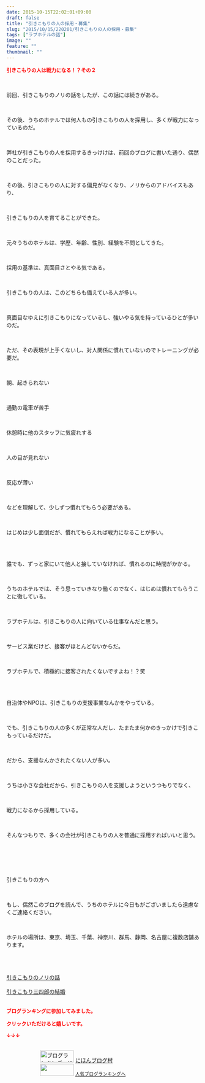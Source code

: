 ```yaml
---
date: 2015-10-15T22:02:01+09:00
draft: false
title: "引きこもりの人の採用・募集"
slug: "2015/10/15/220201/引きこもりの人の採用・募集"
tags: ["ラブホテルの話"]
image: ""
feature: ""
thumbnail: ""
---
```

<p><font color="#ff0000" size="2"><strong>引きこもりの人は戦力になる！？その２</strong></font></p><br/><p>前回、引きこもりのノリの話をしたが、この話には続きがある。</p><br/><p>その後、うちのホテルでは何人もの引きこもりの人を採用し、多くが戦力になっているのだ。</p><br/><p>弊社が引きこもりの人を採用するきっけけは、前回のブログに書いた通り、偶然のことだった。</p><br/><p>その後、引きこもりの人に対する偏見がなくなり、ノリからのアドバイスもあり、</p><br/><p>引きこもりの人を育てることができた。</p><br/><p>元々うちのホテルは、学歴、年齢、性別、経験を不問としてきた。</p><br/><p>採用の基準は、真面目さとやる気である。</p><br/><p>引きこもりの人は、このどちらも備えている人が多い。</p><br/><p>真面目なゆえに引きこもりになっているし、強いやる気を持っているひとが多いのだ。</p><br/><p>ただ、その表現が上手くないし、対人関係に慣れていないのでトレーニングが必要だ。</p><br/><p>朝、起きられない</p><br/><p>通勤の電車が苦手</p><br/><p>休憩時に他のスタッフに気疲れする</p><br/><p>人の目が見れない</p><br/><p>反応が薄い</p><br/><p>などを理解して、少しずつ慣れてもらう必要がある。</p><br/><p>はじめは少し面倒だが、慣れてもらえれば戦力になることが多い。</p><br/><br/><p>誰でも、ずっと家にいて他人と接していなければ、慣れるのに時間がかかる。</p><br/><p>うちのホテルでは、そう思っていきなり働くのでなく、はじめは慣れてもらうことに徹している。</p><br/><p>ラブホテルは、引きこもりの人に向いている仕事なんだと思う。</p><br/><p>サービス業だけど、接客がほとんどないからだ。</p><br/><p>ラブホテルで、積極的に接客されたくないですよね！？笑</p><br/><br/><p>自治体やNPOは、引きこもりの支援事業なんかをやっている。</p><br/><p>でも、引きこもりの人の多くが正常な人だし、たまたま何かのきっかけで引きこもっているだけだ。</p><br/><p>だから、支援なんかされたくない人が多い。</p><br/><p>うちは小さな会社だから、引きこもりの人を支援しようというつもりでなく、</p><br/><p>戦力になるから採用している。</p><br/><p>そんなつもりで、多くの会社が引きこもりの人を普通に採用すればいいと思う。</p><br/><br/><br/><br/><p>引きこもりの方へ</p><br/><p>もし、偶然このブログを読んで、うちのホテルに今日もがございましたら遠慮なくご連絡ください。</p><br/><p>ホテルの場所は、東京、埼玉、千葉、神奈川、群馬、静岡、名古屋に複数店舗あります。</p><br/><br/><br/><a href="entry-12084289046.html" target="_blank">引きこもりのノリの話</a> <br/><br/><a href="entry-12084289046.html" target="_blank">引きこもり三四郎の結婚</a> <br/><br/><p><font color="#ff0000" size="2"><strong>ブログランキングに参加してみました。<br/></strong></font></p><p><font color="#ff0000" size="2"><strong>クリックいただけると嬉しいです。<br/></strong></font></p><p><font color="#ff0000" size="2"><strong>↓↓↓</strong></font></p><p><br/><a href="ranking.html" target="_blank"><img border="0" alt="ブログランキング・にほんブログ村へ" src="data:image/svg+xml;charset=utf-8,%3Csvg%20xmlns%3D%22http%3A%2F%2Fwww.w3.org%2F2000%2Fsvg%22%20title%3D%22Placeholder%20for%20Images%22%20role%3D%22presentation%22%20viewBox%3D%220%200%2088%2031%22%20%2F%3E" width="88" height="31" data-src="https://img-proxy.blog-video.jp/images?url=http%3A%2F%2Fwww.blogmura.com%2Fimg%2Fwww88_31.gif" style="aspect-ratio: auto 88 / 31;"/><noscript><img border="0" alt="ブログランキング・にほんブログ村へ" src="https://img-proxy.blog-video.jp/images?url=http%3A%2F%2Fwww.blogmura.com%2Fimg%2Fwww88_31.gif" width="88" height="31"></noscript></a> <a href="ranking.html" target="_blank">にほんブログ村</a> <br/><a title="人気ブログランキングへ" href="link.php?1804582"><img border="0" src="data:image/svg+xml;charset=utf-8,%3Csvg%20xmlns%3D%22http%3A%2F%2Fwww.w3.org%2F2000%2Fsvg%22%20title%3D%22Placeholder%20for%20Images%22%20role%3D%22presentation%22%20viewBox%3D%220%200%2088%2031%22%20%2F%3E" width="88" height="31" data-src="https://blog.with2.net/img/banner/banner_22.gif" style="aspect-ratio: auto 88 / 31;"/><noscript><img border="0" src="https://blog.with2.net/img/banner/banner_22.gif" width="88" height="31"></noscript></a> <a style="FONT-SIZE: 12px" href="link.php?1804582">人気ブログランキングへ</a> </p>

